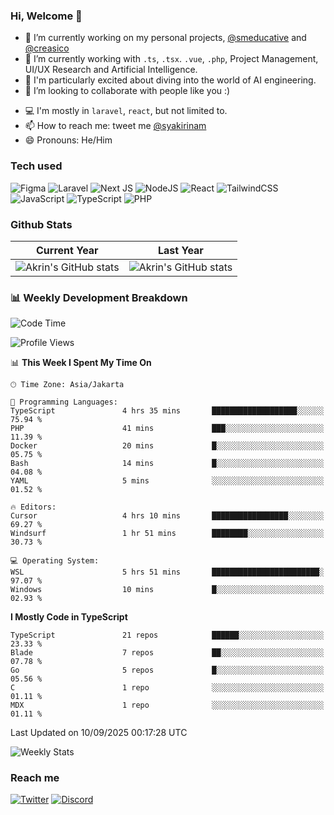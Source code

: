 ### Hi, Welcome 👋

<!--
**akrindev/akrindev** is a ✨ _special_ ✨ repository because its `README.md` (this file) appears on your GitHub profile.

Here are some ideas to get you started:
-->


- 🔭 I’m currently working on my personal projects, [@smeducative](https://github.com/smeducative) and [@creasico](https://github.com/creasico)
- 🌱 I’m currently working with `.ts`, `.tsx`. `.vue`, `.php`, Project Management, UI/UX Research and Artificial Intelligence.
- 🤖 I'm particularly excited about diving into the world of AI engineering.
- 👯 I’m looking to collaborate with people like you :)
<!-- - 🤔 I’m looking for help with ... -->
- 💻 I'm mostly in `laravel`, `react`, but not limited to.
- 📫 How to reach me: tweet me [@syakirinam](https://twitter.com/syakirinam)
- 😄 Pronouns: He/Him

### Tech used

![Figma](https://img.shields.io/badge/figma-%23F24E1E.svg?style=for-the-badge&logo=figma&logoColor=white)
![Laravel](https://img.shields.io/badge/laravel-%23FF2D20.svg?style=for-the-badge&logo=laravel&logoColor=white)
![Next JS](https://img.shields.io/badge/Next-black?style=for-the-badge&logo=next.js&logoColor=white)
![NodeJS](https://img.shields.io/badge/node.js-6DA55F?style=for-the-badge&logo=node.js&logoColor=white)
![React](https://img.shields.io/badge/react-%2320232a.svg?style=for-the-badge&logo=react&logoColor=%2361DAFB)
![TailwindCSS](https://img.shields.io/badge/tailwindcss-%2338B2AC.svg?style=for-the-badge&logo=tailwind-css&logoColor=white)
![JavaScript](https://img.shields.io/badge/javascript-%23323330.svg?style=for-the-badge&logo=javascript&logoColor=%23F7DF1E)
![TypeScript](https://img.shields.io/badge/typescript-%23007ACC.svg?style=for-the-badge&logo=typescript&logoColor=white)
![PHP](https://img.shields.io/badge/php-%23777BB4.svg?style=for-the-badge&logo=php&logoColor=white)



### Github Stats
| Current Year | Last Year |
|-----|-----|
|![Akrin's GitHub stats](https://github-readme-stats.vercel.app/api?username=akrindev&show_icons=true&theme=react&count_private=true)|![Akrin's GitHub stats](https://github-readme-stats.vercel.app/api?username=akrindev&show_icons=true&theme=react&count_private=true&include_all_commits=true)|

### 📊 Weekly Development Breakdown

<!--START_SECTION:waka-->
![Code Time](http://img.shields.io/badge/Code%20Time-2%2C091%20hrs%208%20mins-blue)

![Profile Views](http://img.shields.io/badge/Profile%20Views-0-blue)

📊 **This Week I Spent My Time On** 

```text
🕑︎ Time Zone: Asia/Jakarta

💬 Programming Languages: 
TypeScript               4 hrs 35 mins       ███████████████████░░░░░░   75.94 % 
PHP                      41 mins             ███░░░░░░░░░░░░░░░░░░░░░░   11.39 % 
Docker                   20 mins             █░░░░░░░░░░░░░░░░░░░░░░░░   05.75 % 
Bash                     14 mins             █░░░░░░░░░░░░░░░░░░░░░░░░   04.08 % 
YAML                     5 mins              ░░░░░░░░░░░░░░░░░░░░░░░░░   01.52 % 

🔥 Editors: 
Cursor                   4 hrs 10 mins       █████████████████░░░░░░░░   69.27 % 
Windsurf                 1 hr 51 mins        ████████░░░░░░░░░░░░░░░░░   30.73 % 

💻 Operating System: 
WSL                      5 hrs 51 mins       ████████████████████████░   97.07 % 
Windows                  10 mins             █░░░░░░░░░░░░░░░░░░░░░░░░   02.93 % 
```

**I Mostly Code in TypeScript** 

```text
TypeScript               21 repos            ██████░░░░░░░░░░░░░░░░░░░   23.33 % 
Blade                    7 repos             ██░░░░░░░░░░░░░░░░░░░░░░░   07.78 % 
Go                       5 repos             █░░░░░░░░░░░░░░░░░░░░░░░░   05.56 % 
C                        1 repo              ░░░░░░░░░░░░░░░░░░░░░░░░░   01.11 % 
MDX                      1 repo              ░░░░░░░░░░░░░░░░░░░░░░░░░   01.11 % 
```




 Last Updated on 10/09/2025 00:17:28 UTC
<!--END_SECTION:waka-->

![Weekly Stats](https://github-readme-stats.vercel.app/api/wakatime?username=akrindev&theme=github_dark&layout=compact)


### Reach me
[![Twitter](https://img.shields.io/badge/Twitter-%231DA1F2.svg?style=for-the-badge&logo=Twitter&logoColor=white)](https://twitter.com/syakirinam)
[![Discord](https://img.shields.io/badge/discord-%237289DA.svg?style=for-the-badge&logo=discord&logoColor=white)
](https://discordapp.com/users/561994027054923863)
